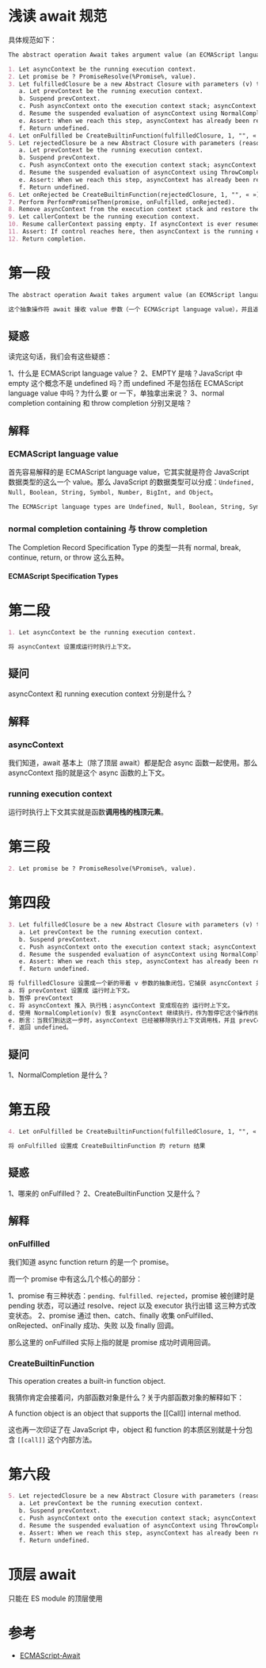 # 浅读 await 规范

具体规范如下：

```md
The abstract operation Await takes argument value (an ECMAScript language value) and returns either a normal completion containing either an ECMAScript language value or empty, or a throw completion. It performs the following steps when called:

1. Let asyncContext be the running execution context.
2. Let promise be ? PromiseResolve(%Promise%, value).
3. Let fulfilledClosure be a new Abstract Closure with parameters (v) that captures asyncContext and performs the following steps when called:
   a. Let prevContext be the running execution context.
   b. Suspend prevContext.
   c. Push asyncContext onto the execution context stack; asyncContext is now the running execution context.
   d. Resume the suspended evaluation of asyncContext using NormalCompletion(v) as the result of the operation that suspended it.
   e. Assert: When we reach this step, asyncContext has already been removed from the execution context stack and prevContext is the currently running execution context.
   f. Return undefined.
4. Let onFulfilled be CreateBuiltinFunction(fulfilledClosure, 1, "", « »).
5. Let rejectedClosure be a new Abstract Closure with parameters (reason) that captures asyncContext and performs the following steps when called:
   a. Let prevContext be the running execution context.
   b. Suspend prevContext.
   c. Push asyncContext onto the execution context stack; asyncContext is now the running execution context.
   d. Resume the suspended evaluation of asyncContext using ThrowCompletion(reason) as the result of the operation that suspended it.
   e. Assert: When we reach this step, asyncContext has already been removed from the execution context stack and prevContext is the currently running execution context.
   f. Return undefined.
6. Let onRejected be CreateBuiltinFunction(rejectedClosure, 1, "", « »).
7. Perform PerformPromiseThen(promise, onFulfilled, onRejected).
8. Remove asyncContext from the execution context stack and restore the execution context that is at the top of the execution context stack as the running execution context.
9. Let callerContext be the running execution context.
10. Resume callerContext passing empty. If asyncContext is ever resumed again, let completion be the Completion Record with which it is resumed.
11. Assert: If control reaches here, then asyncContext is the running execution context again.
12. Return completion.
```

# 第一段

```md
The abstract operation Await takes argument value (an ECMAScript language value) and returns either a normal completion containing either an ECMAScript language value or empty, or a throw completion. It performs the following steps when called:

这个抽象操作符 await 接收 value 参数（一个 ECMAScript language value），并且返回一个正常完成（一个 ECMAScript language value 或者 empty）或者抛出错误。当它被调用时，执行下面这些步骤：
```

## 疑惑

读完这句话，我们会有这些疑惑：

1、什么是 ECMAScript language value？
2、EMPTY 是啥？JavaScript 中 empty 这个概念不是 undefined 吗？而 undefined 不是包括在 ECMAScript language value 中吗？为什么要 or 一下，单独拿出来说？
3、normal completion containing 和 throw completion 分别又是啥？

## 解释

### ECMAScript language value

首先容易解释的是 ECMAScript language value，它其实就是符合 JavaScript 数据类型的这么一个 value。那么 JavaScript 的数据类型可以分成：`Undefined, Null, Boolean, String, Symbol, Number, BigInt, and Object`。

```md
The ECMAScript language types are Undefined, Null, Boolean, String, Symbol, Number, BigInt, and Object. An ECMAScript language value is a value that is characterized by an ECMAScript language type.
```

### normal completion containing 与 throw completion

The Completion Record Specification Type 的类型一共有 normal, break, continue, return, or throw 这么五种。

#### ECMAScript Specification Types

# 第二段

```md
1. Let asyncContext be the running execution context.

将 asyncContext 设置成运行时执行上下文。
```

## 疑问

asyncContext 和 running execution context 分别是什么？

## 解释

### asyncContext

我们知道，await 基本上（除了顶层 await）都是配合 async 函数一起使用。那么 asyncContext 指的就是这个 async 函数的上下文。

### running execution context

运行时执行上下文其实就是函数**调用栈的栈顶元素**。

# 第三段

```md
2. Let promise be ? PromiseResolve(%Promise%, value).
```

# 第四段

```md
3. Let fulfilledClosure be a new Abstract Closure with parameters (v) that captures asyncContext and performs the following steps when called:
   a. Let prevContext be the running execution context.
   b. Suspend prevContext.
   c. Push asyncContext onto the execution context stack; asyncContext is now the running execution context.
   d. Resume the suspended evaluation of asyncContext using NormalCompletion(v) as the result of the operation that suspended it.
   e. Assert: When we reach this step, asyncContext has already been removed from the execution context stack and prevContext is the currently running execution context.
   f. Return undefined.

将 fulfilledClosure 设置成一个新的带着 v 参数的抽象闭包，它捕获 asyncContext 并且在被调用的时候，执行接下来的步骤：
a. 将 prevContext 设置成 运行时上下文。
b. 暂停 prevContext
c. 将 asyncContext 推入 执行栈；asyncContext 变成现在的 运行时上下文。
d. 使用 NormalCompletion(v) 恢复 asyncContext 继续执行，作为暂停它这个操作的结果。
e. 断言：当我们到达这一步时，asyncContext 已经被移除执行上下文调用栈，并且 prevContext 变成了最新的 运行时上下文。
f. 返回 undefined。
```

## 疑问

1、NormalCompletion 是什么？

# 第五段

```md
4. Let onFulfilled be CreateBuiltinFunction(fulfilledClosure, 1, "", « »).

将 onFulfilled 设置成 CreateBuiltinFunction 的 return 结果
```

## 疑惑

1、哪来的 onFulfilled？
2、CreateBuiltinFunction 又是什么？

## 解释

### onFulfilled

我们知道 async function return 的是一个 promise。

而一个 promise 中有这么几个核心的部分：

1、promise 有三种状态：`pending、fulfilled、rejected`，promise 被创建时是 pending 状态，可以通过 resolve、reject 以及 executor 执行出错 这三种方式改变状态。
2、promise 通过 then、catch、finally 收集 onFulfilled、onRejected、onFinally 成功、失败 以及 finally 回调。

那么这里的 onFulfilled 实际上指的就是 promise 成功时调用回调。

### CreateBuiltinFunction

This operation creates a built-in function object.

我猜你肯定会接着问，内部函数对象是什么？关于内部函数对象的解释如下：

A function object is an object that supports the [[Call]] internal method.

这也再一次印证了在 JavaScript 中，object 和 function 的本质区别就是十分包含 `[[call]]` 这个内部方法。

# 第六段

```md
5. Let rejectedClosure be a new Abstract Closure with parameters (reason) that captures asyncContext and performs the following steps when called:
   a. Let prevContext be the running execution context.
   b. Suspend prevContext.
   c. Push asyncContext onto the execution context stack; asyncContext is now the running execution context.
   d. Resume the suspended evaluation of asyncContext using ThrowCompletion(reason) as the result of the operation that suspended it.
   e. Assert: When we reach this step, asyncContext has already been removed from the execution context stack and prevContext is the currently running execution context.
   f. Return undefined.
```

# 顶层 await

只能在 ES module 的顶层使用

# 参考

-   [ECMAScript-Await](https://tc39.es/ecma262/#await)
